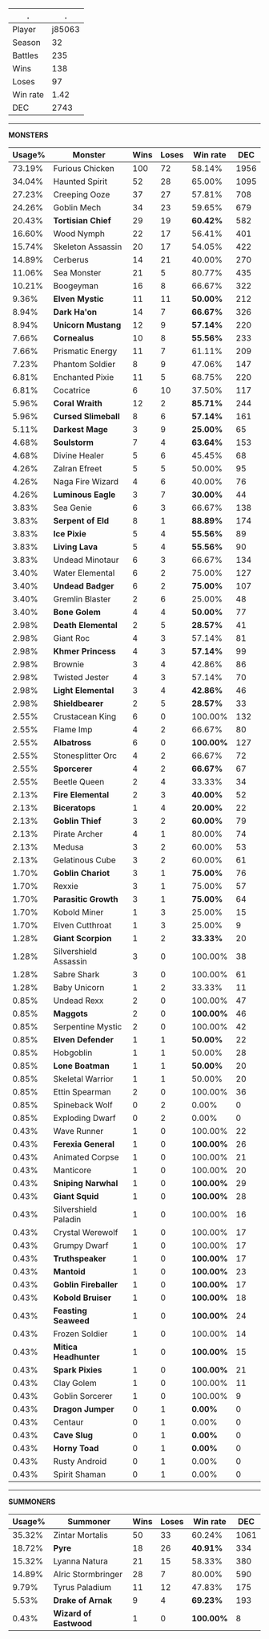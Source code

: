 .|.
|-|-
Player|j85063
Season|32
Battles|235
Wins|138
Loses|97
Win rate|1.42
DEC|2743

---
**MONSTERS**

Usage%|Monster|Wins|Loses|Win rate|DEC|
-|-|-|-|-|-|
73.19%|Furious Chicken|100|72|58.14%|1956|
34.04%|Haunted Spirit|52|28|65.00%|1095|
27.23%|Creeping Ooze|37|27|57.81%|708|
24.26%|Goblin Mech|34|23|59.65%|679|
20.43%|**Tortisian Chief**|29|19|**60.42%**|582|
16.60%|Wood Nymph|22|17|56.41%|401|
15.74%|Skeleton Assassin|20|17|54.05%|422|
14.89%|Cerberus|14|21|40.00%|270|
11.06%|Sea Monster|21|5|80.77%|435|
10.21%|Boogeyman|16|8|66.67%|322|
9.36%|**Elven Mystic**|11|11|**50.00%**|212|
8.94%|**Dark Ha'on**|14|7|**66.67%**|326|
8.94%|**Unicorn Mustang**|12|9|**57.14%**|220|
7.66%|**Cornealus**|10|8|**55.56%**|233|
7.66%|Prismatic Energy|11|7|61.11%|209|
7.23%|Phantom Soldier|8|9|47.06%|147|
6.81%|Enchanted Pixie|11|5|68.75%|220|
6.81%|Cocatrice|6|10|37.50%|117|
5.96%|**Coral Wraith**|12|2|**85.71%**|244|
5.96%|**Cursed Slimeball**|8|6|**57.14%**|161|
5.11%|**Darkest Mage**|3|9|**25.00%**|65|
4.68%|**Soulstorm**|7|4|**63.64%**|153|
4.68%|Divine Healer|5|6|45.45%|68|
4.26%|Zalran Efreet|5|5|50.00%|95|
4.26%|Naga Fire Wizard|4|6|40.00%|76|
4.26%|**Luminous Eagle**|3|7|**30.00%**|44|
3.83%|Sea Genie|6|3|66.67%|138|
3.83%|**Serpent of Eld**|8|1|**88.89%**|174|
3.83%|**Ice Pixie**|5|4|**55.56%**|89|
3.83%|**Living Lava**|5|4|**55.56%**|90|
3.83%|Undead Minotaur|6|3|66.67%|134|
3.40%|Water Elemental|6|2|75.00%|127|
3.40%|**Undead Badger**|6|2|**75.00%**|107|
3.40%|Gremlin Blaster|2|6|25.00%|48|
3.40%|**Bone Golem**|4|4|**50.00%**|77|
2.98%|**Death Elemental**|2|5|**28.57%**|41|
2.98%|Giant Roc|4|3|57.14%|81|
2.98%|**Khmer Princess**|4|3|**57.14%**|99|
2.98%|Brownie|3|4|42.86%|86|
2.98%|Twisted Jester|4|3|57.14%|70|
2.98%|**Light Elemental**|3|4|**42.86%**|46|
2.98%|**Shieldbearer**|2|5|**28.57%**|33|
2.55%|Crustacean King|6|0|100.00%|132|
2.55%|Flame Imp|4|2|66.67%|80|
2.55%|**Albatross**|6|0|**100.00%**|127|
2.55%|Stonesplitter Orc|4|2|66.67%|72|
2.55%|**Sporcerer**|4|2|**66.67%**|67|
2.55%|Beetle Queen|2|4|33.33%|34|
2.13%|**Fire Elemental**|2|3|**40.00%**|52|
2.13%|**Biceratops**|1|4|**20.00%**|22|
2.13%|**Goblin Thief**|3|2|**60.00%**|79|
2.13%|Pirate Archer|4|1|80.00%|74|
2.13%|Medusa|3|2|60.00%|53|
2.13%|Gelatinous Cube|3|2|60.00%|61|
1.70%|**Goblin Chariot**|3|1|**75.00%**|76|
1.70%|Rexxie|3|1|75.00%|57|
1.70%|**Parasitic Growth**|3|1|**75.00%**|64|
1.70%|Kobold Miner|1|3|25.00%|15|
1.70%|Elven Cutthroat|1|3|25.00%|9|
1.28%|**Giant Scorpion**|1|2|**33.33%**|20|
1.28%|Silvershield Assassin|3|0|100.00%|38|
1.28%|Sabre Shark|3|0|100.00%|61|
1.28%|Baby Unicorn|1|2|33.33%|11|
0.85%|Undead Rexx|2|0|100.00%|47|
0.85%|**Maggots**|2|0|**100.00%**|46|
0.85%|Serpentine Mystic|2|0|100.00%|42|
0.85%|**Elven Defender**|1|1|**50.00%**|22|
0.85%|Hobgoblin|1|1|50.00%|28|
0.85%|**Lone Boatman**|1|1|**50.00%**|20|
0.85%|Skeletal Warrior|1|1|50.00%|20|
0.85%|Ettin Spearman|2|0|100.00%|36|
0.85%|Spineback Wolf|0|2|0.00%|0|
0.85%|Exploding Dwarf|0|2|0.00%|0|
0.43%|Wave Runner|1|0|100.00%|22|
0.43%|**Ferexia General**|1|0|**100.00%**|26|
0.43%|Animated Corpse|1|0|100.00%|21|
0.43%|Manticore|1|0|100.00%|20|
0.43%|**Sniping Narwhal**|1|0|**100.00%**|29|
0.43%|**Giant Squid**|1|0|**100.00%**|28|
0.43%|Silvershield Paladin|1|0|100.00%|16|
0.43%|Crystal Werewolf|1|0|100.00%|17|
0.43%|Grumpy Dwarf|1|0|100.00%|17|
0.43%|**Truthspeaker**|1|0|**100.00%**|17|
0.43%|**Mantoid**|1|0|**100.00%**|23|
0.43%|**Goblin Fireballer**|1|0|**100.00%**|17|
0.43%|**Kobold Bruiser**|1|0|**100.00%**|18|
0.43%|**Feasting Seaweed**|1|0|**100.00%**|24|
0.43%|Frozen Soldier|1|0|100.00%|14|
0.43%|**Mitica Headhunter**|1|0|**100.00%**|15|
0.43%|**Spark Pixies**|1|0|**100.00%**|21|
0.43%|Clay Golem|1|0|100.00%|11|
0.43%|Goblin Sorcerer|1|0|100.00%|9|
0.43%|**Dragon Jumper**|0|1|**0.00%**|0|
0.43%|Centaur|0|1|0.00%|0|
0.43%|**Cave Slug**|0|1|**0.00%**|0|
0.43%|**Horny Toad**|0|1|**0.00%**|0|
0.43%|Rusty Android|0|1|0.00%|0|
0.43%|Spirit Shaman|0|1|0.00%|0|

---
**SUMMONERS**

Usage%|Summoner|Wins|Loses|Win rate|DEC|
-|-|-|-|-|-|
35.32%|Zintar Mortalis|50|33|60.24%|1061|
18.72%|**Pyre**|18|26|**40.91%**|334|
15.32%|Lyanna Natura|21|15|58.33%|380|
14.89%|Alric Stormbringer|28|7|80.00%|590|
9.79%|Tyrus Paladium|11|12|47.83%|175|
5.53%|**Drake of Arnak**|9|4|**69.23%**|193|
0.43%|**Wizard of Eastwood**|1|0|**100.00%**|8|
